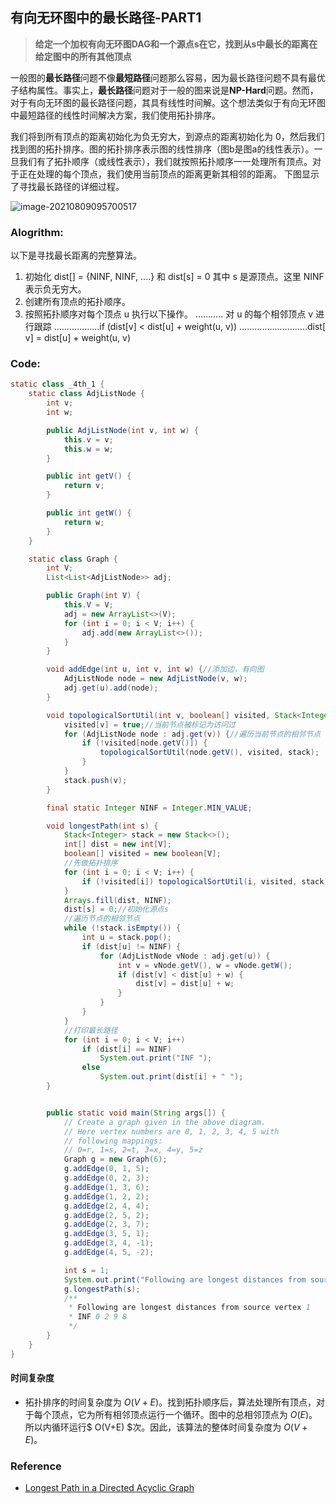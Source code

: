 ## 有向无环图中的最长路径-PART1

> **给定一个加权有向无环图DAG和一个源点s在它，找到从s中最长的距离在给定图中的所有其他顶点**

一般图的**最长路径**问题不像**最短路径**问题那么容易，因为最长路径问题不具有最优子结构属性。事实上，**最长路径**问题对于一般的图来说是**NP-Hard**问题。然而，对于有向无环图的最长路径问题，其具有线性时间解。这个想法类似于有向无环图中最短路径的线性时间解决方案，我们使用拓扑排序。 

我们将到所有顶点的距离初始化为负无穷大，到源点的距离初始化为 0，然后我们找到图的拓扑排序。图的拓扑排序表示图的线性排序（图b是图a的线性表示）。一旦我们有了拓扑顺序（或线性表示），我们就按照拓扑顺序一一处理所有顶点。对于正在处理的每个顶点，我们使用当前顶点的距离更新其相邻的距离。
下图显示了寻找最长路径的详细过程。

![image-20210809095700517](D:\Dev\SrcCode\geek-algorithm-leetcode\src\main\leetcode_manuscripts\graph\有向无环图中的最长路径-PART1.assets\image-20210809095700517.png)

### Alogrithm:

以下是寻找最长距离的完整算法。 

1. 初始化 dist[] = {NINF, NINF, ....} 和 dist[s] = 0 其中 s 是源顶点。这里 NINF 表示负无穷大。 
2. 创建所有顶点的拓扑顺序。 
3. 按照拓扑顺序对每个顶点 u 执行以下操作。 
   ……….. 对 u 的每个相邻顶点 v 进行跟踪 
   ………………if (dist[v] < dist[u] + weight(u, v)) 
   ………………………dist[ v] = dist[u] + weight(u, v) 

### Code:

```java
static class _4th_1 {
    static class AdjListNode {
        int v;
        int w;

        public AdjListNode(int v, int w) {
            this.v = v;
            this.w = w;
        }

        public int getV() {
            return v;
        }

        public int getW() {
            return w;
        }
    }

    static class Graph {
        int V;
        List<List<AdjListNode>> adj;

        public Graph(int V) {
            this.V = V;
            adj = new ArrayList<>(V);
            for (int i = 0; i < V; i++) {
                adj.add(new ArrayList<>());
            }
        }

        void addEdge(int u, int v, int w) {//添加边，有向图
            AdjListNode node = new AdjListNode(v, w);
            adj.get(u).add(node);
        }

        void topologicalSortUtil(int v, boolean[] visited, Stack<Integer> stack) {
            visited[v] = true;//当前节点被标记为访问过
            for (AdjListNode node : adj.get(v)) {//遍历当前节点的相邻节点
                if (!visited[node.getV()]) {
                    topologicalSortUtil(node.getV(), visited, stack);
                }
            }
            stack.push(v);
        }

        final static Integer NINF = Integer.MIN_VALUE;

        void longestPath(int s) {
            Stack<Integer> stack = new Stack<>();
            int[] dist = new int[V];
            boolean[] visited = new boolean[V];
            //先做拓扑排序
            for (int i = 0; i < V; i++) {
                if (!visited[i]) topologicalSortUtil(i, visited, stack);
            }
            Arrays.fill(dist, NINF);
            dist[s] = 0;//初始化源点s
            //遍历节点的相邻节点
            while (!stack.isEmpty()) {
                int u = stack.pop();
                if (dist[u] != NINF) {
                    for (AdjListNode vNode : adj.get(u)) {
                        int v = vNode.getV(), w = vNode.getW();
                        if (dist[v] < dist[u] + w) {
                            dist[v] = dist[u] + w;
                        }
                    }
                }
            }
            //打印最长路径
            for (int i = 0; i < V; i++)
                if (dist[i] == NINF)
                    System.out.print("INF ");
                else
                    System.out.print(dist[i] + " ");
        }


        public static void main(String args[]) {
            // Create a graph given in the above diagram.
            // Here vertex numbers are 0, 1, 2, 3, 4, 5 with
            // following mappings:
            // 0=r, 1=s, 2=t, 3=x, 4=y, 5=z
            Graph g = new Graph(6);
            g.addEdge(0, 1, 5);
            g.addEdge(0, 2, 3);
            g.addEdge(1, 3, 6);
            g.addEdge(1, 2, 2);
            g.addEdge(2, 4, 4);
            g.addEdge(2, 5, 2);
            g.addEdge(2, 3, 7);
            g.addEdge(3, 5, 1);
            g.addEdge(3, 4, -1);
            g.addEdge(4, 5, -2);

            int s = 1;
            System.out.print("Following are longest distances from source vertex " + s + " \n");
            g.longestPath(s);
            /**
             * Following are longest distances from source vertex 1
             * INF 0 2 9 8
             */
        }
    }
}
```

#### **时间复杂度**

- 拓扑排序的时间复杂度为 $O(V+E)$。找到拓扑顺序后，算法处理所有顶点，对于每个顶点，它为所有相邻顶点运行一个循环。图中的总相邻顶点为 $O(E)$。所以内循环运行$ O(V+E) $次。因此，该算法的整体时间复杂度为 $O(V+E)$。

### Reference

- [Longest Path in a Directed Acyclic Graph](https://www.geeksforgeeks.org/find-longest-path-directed-acyclic-graph/)

   

